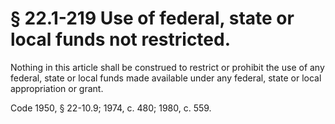 # § 22.1-219 Use of federal, state or local funds not restricted.

<p>Nothing in this article shall be construed to restrict or prohibit the use of any federal, state or local funds made available under any federal, state or local appropriation or grant.</p><p>Code 1950, § 22-10.9; 1974, c. 480; 1980, c. 559.</p>